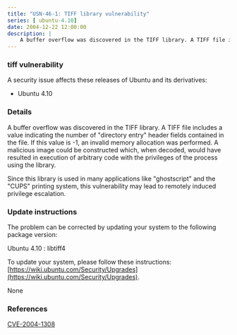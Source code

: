 ```yaml
---
title: "USN-46-1: TIFF library vulnerability"
series: [ ubuntu-4.10]
date: 2004-12-22 12:00:00
description: |
    A buffer overflow was discovered in the TIFF library. A TIFF file includes a value indicating the number of &quot;directory entry&quot; header fields contained in the file. If this value is -1, an invalid memory allocation was performed. A malicious image could be constructed which, when decoded, would have resulted in execution of arbitrary code with the privileges of the process using the library.
--- 
```

 
### tiff vulnerability

A security issue affects these releases of Ubuntu and its derivatives:

* Ubuntu 4.10

### Details

A buffer overflow was discovered in the TIFF library. A TIFF file includes a value indicating the number of &quot;directory entry&quot; header fields contained in the file. If this value is -1, an invalid memory allocation was performed. A malicious image could be constructed which, when decoded, would have resulted in execution of arbitrary code with the privileges of the process using the library.

Since this library is used in many applications like &quot;ghostscript&quot; and the &quot;CUPS&quot; printing system, this vulnerability may lead to remotely induced privilege escalation.

### Update instructions

The problem can be corrected by updating your system to the following package version:

Ubuntu 4.10
 : libtiff4 

To update your system, please follow these instructions: [https://wiki.ubuntu.com/Security/Upgrades](https://wiki.ubuntu.com/Security/Upgrades).

None

### References

 [CVE-2004-1308](http://people.ubuntu.com/~ubuntu-security/cve/CVE-2004-1308)
 
